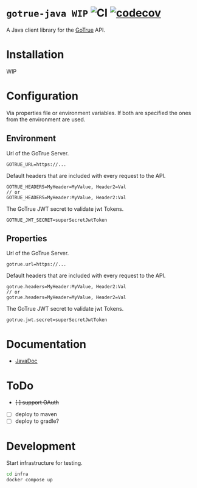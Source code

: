 # `gotrue-java WIP` ![CI](https://github.com/supabase/gotrue-java/workflows/CI/badge.svg?branch=master) [![codecov](https://codecov.io/gh/supabase/gotrue-java/branch/master/graph/badge.svg?token=V2T6WRH9CB)](https://codecov.io/gh/supabase/gotrue-java)

A Java client library for the [GoTrue](https://github.com/supabase/gotrue) API.

# Installation

WIP

# Configuration

Via properties file or environment variables. If both are specified the ones from the environment are used.

## Environment

Url of the GoTrue Server.

```environment
GOTRUE_URL=https://...
```

Default headers that are included with every request to the API.

```environment
GOTRUE_HEADERS=MyHeader=MyValue, Header2=Val
// or
GOTRUE_HEADERS=MyHeader:MyValue, Header2:Val
```

The GoTrue JWT secret to validate jwt Tokens.

```environment
GOTRUE_JWT_SECRET=superSecretJwtToken
```

## Properties

Url of the GoTrue Server.

```properties
gotrue.url=https://...
```

Default headers that are included with every request to the API.

```properties
gotrue.headers=MyHeader:MyValue, Header2:Val
// or
gotrue.headers=MyHeader=MyValue, Header2=Val
```

The GoTrue JWT secret to validate jwt Tokens.

```properties
gotrue.jwt.secret=superSecretJwtToken
```

# Documentation

- [JavaDoc](https://supabase.github.io/gotrue-java/)

# ToDo

- ~~[ ] support OAuth~~
- [ ] deploy to maven
- [ ] deploy to gradle?

# Development

Start infrastructure for testing.

```bash
cd infra
docker compose up
```

